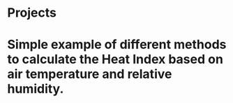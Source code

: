 # Projects
# Simple example of different methods to calculate the Heat Index based on air temperature and relative humidity.
